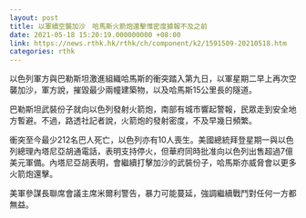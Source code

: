 ```yaml
---
layout: post
title: 以軍續空襲加沙　哈馬斯火箭炮還擊惟密度據報不及之前
date: 2021-05-18 15:20:19.000000000 +08:00
link: https://news.rthk.hk/rthk/ch/component/k2/1591509-20210518.htm
categories: rthk
---
```


以色列軍方與巴勒斯坦激進組織哈馬斯的衝突踏入第九日，以軍星期二早上再次空襲加沙，軍方說，摧毀最少兩幢建築物，以及哈馬斯15公里長的隧道。

巴勒斯坦武裝份子就向以色列發射火箭炮，南部有城市響起警報，民眾走到安全地方暫避。不過，路透社記者說，火箭炮的發射密度，不及早幾日頻繁。

衝突至今最少212名巴人死亡，以色列亦有10人喪生。美國總統拜登星期一與以色列總理內塔尼亞胡通電話，表明支持停火，但華府同時批准向以色列出售超過7億美元軍備。內塔尼亞胡表明，會繼續打擊加沙的武裝份子，哈馬斯亦威脅會以更多火箭炮還擊。

美軍參謀長聯席會議主席米爾利警告，暴力可能蔓延，強調繼續戰鬥對任何一方都無益。
